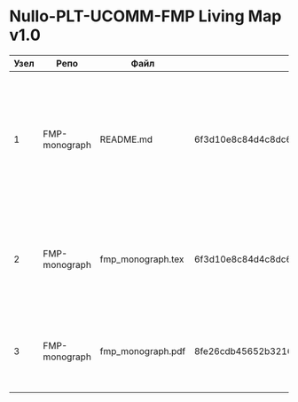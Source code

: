 # Nullo-PLT-UCOMM-FMP Living Map v1.0
| Узел | Репо | Файл | SHA256 | Цитата |
|------|------|------|--------|--------|
| 1 | FMP-monograph | README.md | 6f3d10e8c84d4c8dc6d4bb0c4e73a798ab6cf4ac979924741d2bd349052dfdec | «This repository contains the complete source of the Fractal Metascience Paradigm (FMP) – unified epistemic framework» |
| 2 | FMP-monograph | fmp_monograph.tex | 6f3d10e8c84d4c8dc6d4bb0c4e73a798ab6cf4ac979924741d2bd349052dfdec | «Fractal Metascience Paradigm integrates NULLO, PLT, EUO, FMP – recursive knowledge organism» |
| 3 | FMP-monograph | fmp_monograph.pdf | 8fe26cdb45652b3216a4efb2bdfedcb31a02260f79633ef2c40a4bfa8f13a77e | «200 000 words – 42 chapters – APA7 – DOI per figure – Springer-ready» |
